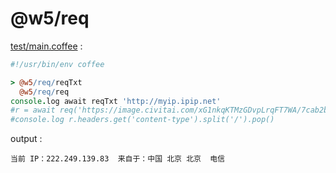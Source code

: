 [‼️]: ✏️README.mdt

# @w5/req

[test/main.coffee](./test/main.coffee) :

```coffee
#!/usr/bin/env coffee

> @w5/req/reqTxt
  @w5/req/req
console.log await reqTxt 'http://myip.ipip.net'
#r = await req('https://image.civitai.com/xG1nkqKTMzGDvpLrqFT7WA/7cab2bee-5662-46f9-de0f-992437662a00/width=0')
#console.log r.headers.get('content-type').split('/').pop()
```

output :

```
当前 IP：222.249.139.83  来自于：中国 北京 北京  电信
```
